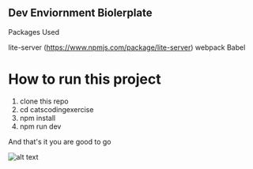 ## Dev Enviornment Biolerplate

Packages Used 

lite-server (https://www.npmjs.com/package/lite-server)
webpack
Babel


# How to run this project

1.   clone this repo
2.   cd catscodingexercise
3.   npm install
4.   npm run dev

And that's it you are good to go


![alt text](https://github.com/humptywebuser/catscodingexercise/blob/master/Cats%20Game.png)
